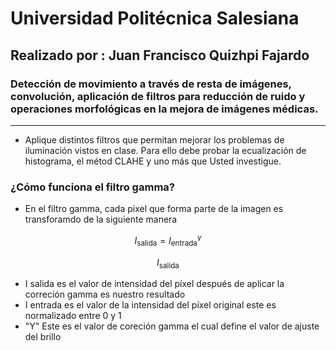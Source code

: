 # Universidad Politécnica Salesiana
## Realizado por : Juan Francisco Quizhpi Fajardo
### Detección de movimiento a través de resta de imágenes, convolución, aplicación de filtros para reducción de ruido y operaciones morfológicas en la mejora de imágenes médicas.
---
+ Aplique distintos filtros que permitan mejorar los problemas de iluminación vistos en clase. Para ello debe
probar la ecualización de histograma, el métod CLAHE y uno más que Usted investigue.

### ¿Cómo funciona el filtro gamma?
+  En el filtro gamma, cada pixel que forma parte de la imagen es transforamdo de la siguiente manera

$$
I_{\text{salida}} = I_{\text{entrada}}^{\gamma}
$$

$$
I_{\text{salida}}
$$

+ I salida es el valor de intensidad del píxel después de aplicar la correción gamma es nuestro resultado
+ I entrada es el valor de la intensidad del píxel original este es normalizado entre 0 y 1
+ "Y" Este es el valor de coreción gamma el cual define el valor de ajuste del brillo 

